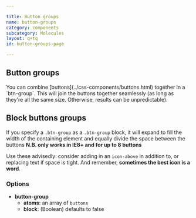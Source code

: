 ```yaml
---

title: Button groups
name: button-groups
category: components
subcategory: Molecules
layout: q+tq
id: button-groups-page

---
```


## Button groups

<div class="lead"><p>You can combine [buttons](../css-components/buttons.html) together in a `btn-group`. This will join the buttons together seamlessly (as long as they're all the same size. Otherwise, results can be unpredictable).</p></div>

<script>
component("button-group", { "atoms": [
  { "button": { "text": "Back", "size": "tiny", "icon-before": "chevron-left" } },
  { "button": { "text": "Help", "size": "tiny" } },
  { "button": { "text": "Next", "size": "tiny", "icon-after": "chevron-right" } }
]})
+component("button-group", { "atoms": [
  { "button": { "text": "Back", "size": "small", "icon-before": "chevron-left" } },
  { "button": { "text": "Help", "size": "small" } },
  { "button": { "text": "Next", "size": "small", "icon-after": "chevron-right" } }
]})
+component("button-group", { "atoms": [
  { "button": { "text": "Back", "icon-before": "chevron-left" } },
  { "button": { "text": "Help" } },
  { "button": { "text": "Next", "icon-after": "chevron-right" } }
]})
+component("button-group", { "atoms": [
  { "button": { "text": "Back", "size": "large", "icon-before": "chevron-left" } },
  { "button": { "text": "Help", "size": "large" } },
  { "button": { "text": "Next", "size": "large", "icon-after": "chevron-right" } }
]})
+component("button-group", { "atoms": [
  { "button": { "text": "Back", "size": "huge", "icon-before": "chevron-left" } },
  { "button": { "text": "Help", "size": "huge" } },
  { "button": { "text": "Next", "size": "huge", "icon-after": "chevron-right" } }
]});
</script>

## Block buttons groups

If you specify a `.btn-group` as  a `.btn-group` block, it will expand to fill the width of the containing element and equally divide the space between the buttons **N.B. only works in IE8+ and for up to 8 buttons**

Use these advisedly: consider adding in an `icon-above` in addition to, or replacing text if space is tight. And remember, **sometimes the best icon is a word**.

<script>
component("button-group", { "block": true, "atoms": [
  { "button": { "text": "1", "size": "huge" } },
  { "button": { "text": "2", "size": "huge" } }
]})
+component("button-group", { "block": true, "atoms": [
  { "button": { "text": "1", "size": "large" } },
  { "button": { "text": "2", "size": "large" } },
  { "button": { "text": "3", "size": "large" } }
]})
+component("button-group", { "block": true, "atoms": [
  { "button": { "text": "1" } },
  { "button": { "text": "2" } },
  { "button": { "text": "3" } },
  { "button": { "text": "4" } }
]})
+component("button-group", { "block": true, "atoms": [
  { "button": { "text": "1", "size": "small" } },
  { "button": { "text": "2", "size": "small" } },
  { "button": { "text": "3", "size": "small" } },
  { "button": { "text": "4", "size": "small" } },
  { "button": { "text": "5", "size": "small" } }
]})
+component("button-group", { "block": true, "atoms": [
  { "button": { "text": "1", "size": "tiny" } },
  { "button": { "text": "2", "size": "tiny" } },
  { "button": { "text": "3", "size": "tiny" } },
  { "button": { "text": "4", "size": "tiny" } },
  { "button": { "text": "5", "size": "tiny" } },
  { "button": { "text": "6", "size": "tiny" } }
]})
+component("button-group", { "block": true, "atoms": [
  { "button": { "icon": "camera" } },
  { "button": { "icon": "car" } },
  { "button": { "icon": "ban" } },
  { "button": { "icon": "bookmark" } },
  { "button": { "icon": "eye" } },
  { "button": { "icon": "music" } },
  { "button": { "icon": "newspaper-o" } }
]})
+component("button-group", { "block": true, "atoms": [
  { "button": { "text": "Camera", "icon-above": "camera" } },
  { "button": { "text": "Car", "icon-above": "car" } },
  { "button": { "text": "Ban", "icon-above": "ban" } },
  { "button": { "text": "Bookmark", "icon-above": "bookmark" } },
  { "button": { "text": "Envelope", "icon-above": "envelope-o" } },
  { "button": { "text": "Eye", "icon-above": "eye" } },
  { "button": { "text": "Music", "icon-above": "music" } },
  { "button": { "text": "Newspaper", "icon-above": "newspaper-o" } }
]});
</script>

### Options

* **button-group**
  * **atoms**: an array of `buttons`
  * **block**: (Boolean) defaults to false
